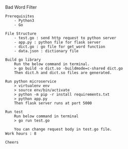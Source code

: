 Bad Word Filter

    Prerequisites
        - Python3
        - Go

    File Structure
        - test.go : send http request to python server
        - app.py : python file for flask server
        - dict.go : go file for get_word function
        - data.json : dictionary file

    Build go library
        Run the below command in terminal.
        > go build -o dict.so -buildmode=c-shared dict.go
        Then dict.h and dict.so files are generated.

    Run python microservice
        > virtualenv env
        > source env/bin/activate
        > python -m pip -r install requirements.txt
        > python app.py
        Then flask server runs at port 5000

    Run test
        Run below command in terminal
        > go run test.go

        You can change request body in test.go file.
    Work hours : 8
    
    Cheers
